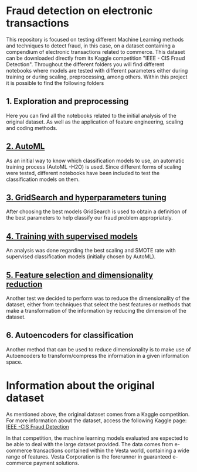 # Fraud detection on electronic transactions 

This repository is focused on testing different Machine Learning methods and techniques to detect fraud, in this case, on a dataset containing a compendium of electronic transactions related to commerce. This dataset can be downloaded directly from its Kaggle competition "IEEE - CIS Fraud Detection". Throughout the different folders you will find different notebooks where models are tested with different parameters either during training or during scaling, preprocessing, among others. 
Within this project it is possible to find the following folders

 ## 1. Exploration and preprocessing

Here you can find all the notebooks related to the initial analysis of the original dataset. As well as the application of feature engineering, scaling and coding methods. 

##  [2. AutoML](https://github.com/fblaura/FraudD/tree/main/2_AutoML)

As an initial way to know which classification models to use, an automatic training process (AutoML -H2O) is used. Since different forms of scaling were tested, different notebooks have been included to test the classification models on them. 

##  [3. GridSearch and hyperparameters tuning](https://github.com/fblaura/FraudD/tree/main/3_GridSearch)


After choosing the best models GridSearch is used to obtain a definition of the best parameters to help classify our fraud problem appropriately. 

## [4. Training with supervised models](https://github.com/fblaura/FraudD/tree/main/4_Supervised_models)   

An analysis was done regarding the best scaling and SMOTE rate with supervised classification models (initially chosen by AutoML).

## [5. Feature selection and dimensionality reduction](https://github.com/fblaura/FraudD/tree/main/5_Dimensionality_reduction)  


Another test we decided to perform was to reduce the dimensionality of the dataset, either from techniques that select the best features or methods that make a transformation of the information by reducing the dimension of the dataset. 

## 6. Autoencoders for classification 

Another method that can be used to reduce dimensionality is to make use of Autoencoders to transform/compress the information in a given information space.

# Information about the original dataset 

As mentioned above, the original dataset comes from a Kaggle competition. For more information about the dataset, access the following Kaggle page: [IEEE -CIS Fraud Detection](https://www.kaggle.com/c/ieee-fraud-detection/)
 

In that competition, the machine learning models evaluated are expected to be able to deal with the large dataset provided. The data comes from e-commerce transactions contained within the Vesta world, containing a wide range of features. Vesta Corporation is the forerunner in guaranteed e-commerce payment solutions.
